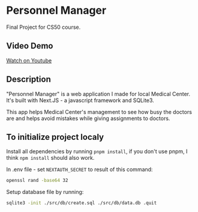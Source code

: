 # Personnel Manager

Final Project for CS50 course.

## Video Demo

[Watch on Youtube](https://www.youtube.com/watch?v=yEev31JfG9s)

## Description

"Personnel Manager" is a web application I made for local Medical Center. It's built with Next.JS - a javascript framework and SQLite3.

This app helps Medical Center's management to see how busy the doctors are and helps avoid mistakes while giving assignments to doctors.

## To initialize project localy

Install all dependencies by running `pnpm install`, if you don't use pnpm, I think `npm install` should also work.

In .env file - set `NEXTAUTH_SECRET` to result of this command:

```bash
openssl rand -base64 32
```

Setup database file by running:

```bash
sqlite3 -init ./src/db/create.sql ./src/db/data.db .quit
```
